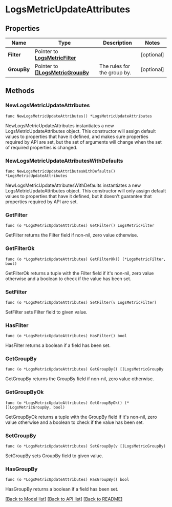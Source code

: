 # LogsMetricUpdateAttributes

## Properties

| Name        | Type                                                       | Description                 | Notes      |
| ----------- | ---------------------------------------------------------- | --------------------------- | ---------- |
| **Filter**  | Pointer to [**LogsMetricFilter**](LogsMetricFilter.md)     |                             | [optional] |
| **GroupBy** | Pointer to [**[]LogsMetricGroupBy**](LogsMetricGroupBy.md) | The rules for the group by. | [optional] |

## Methods

### NewLogsMetricUpdateAttributes

`func NewLogsMetricUpdateAttributes() *LogsMetricUpdateAttributes`

NewLogsMetricUpdateAttributes instantiates a new LogsMetricUpdateAttributes object.
This constructor will assign default values to properties that have it defined,
and makes sure properties required by API are set, but the set of arguments
will change when the set of required properties is changed.

### NewLogsMetricUpdateAttributesWithDefaults

`func NewLogsMetricUpdateAttributesWithDefaults() *LogsMetricUpdateAttributes`

NewLogsMetricUpdateAttributesWithDefaults instantiates a new LogsMetricUpdateAttributes object.
This constructor will only assign default values to properties that have it defined,
but it doesn't guarantee that properties required by API are set.

### GetFilter

`func (o *LogsMetricUpdateAttributes) GetFilter() LogsMetricFilter`

GetFilter returns the Filter field if non-nil, zero value otherwise.

### GetFilterOk

`func (o *LogsMetricUpdateAttributes) GetFilterOk() (*LogsMetricFilter, bool)`

GetFilterOk returns a tuple with the Filter field if it's non-nil, zero value otherwise
and a boolean to check if the value has been set.

### SetFilter

`func (o *LogsMetricUpdateAttributes) SetFilter(v LogsMetricFilter)`

SetFilter sets Filter field to given value.

### HasFilter

`func (o *LogsMetricUpdateAttributes) HasFilter() bool`

HasFilter returns a boolean if a field has been set.

### GetGroupBy

`func (o *LogsMetricUpdateAttributes) GetGroupBy() []LogsMetricGroupBy`

GetGroupBy returns the GroupBy field if non-nil, zero value otherwise.

### GetGroupByOk

`func (o *LogsMetricUpdateAttributes) GetGroupByOk() (*[]LogsMetricGroupBy, bool)`

GetGroupByOk returns a tuple with the GroupBy field if it's non-nil, zero value otherwise
and a boolean to check if the value has been set.

### SetGroupBy

`func (o *LogsMetricUpdateAttributes) SetGroupBy(v []LogsMetricGroupBy)`

SetGroupBy sets GroupBy field to given value.

### HasGroupBy

`func (o *LogsMetricUpdateAttributes) HasGroupBy() bool`

HasGroupBy returns a boolean if a field has been set.

[[Back to Model list]](../README.md#documentation-for-models) [[Back to API list]](../README.md#documentation-for-api-endpoints) [[Back to README]](../README.md)
